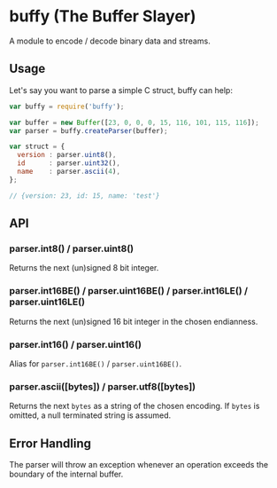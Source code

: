 # buffy (The Buffer Slayer)

A module to encode / decode binary data and streams.

## Usage

Let's say you want to parse a simple C struct, buffy can help:

```js
var buffy = require('buffy');

var buffer = new Buffer([23, 0, 0, 0, 15, 116, 101, 115, 116]);
var parser = buffy.createParser(buffer);

var struct = {
  version : parser.uint8(),
  id      : parser.uint32(),
  name    : parser.ascii(4),
};

// {version: 23, id: 15, name: 'test'}
```

## API

### parser.int8() / parser.uint8()

Returns the next (un)signed 8 bit integer.

### parser.int16BE() / parser.uint16BE() / parser.int16LE() / parser.uint16LE()

Returns the next (un)signed 16 bit integer in the chosen endianness.

### parser.int16() / parser.uint16()

Alias for `parser.int16BE()` / `parser.uint16BE()`.

### parser.ascii([bytes]) / parser.utf8([bytes])

Returns the next `bytes` as a string of the chosen encoding. If `bytes` is
omitted, a null terminated string is assumed.


## Error Handling

The parser will throw an exception whenever an operation exceeds the boundary
of the internal buffer.
